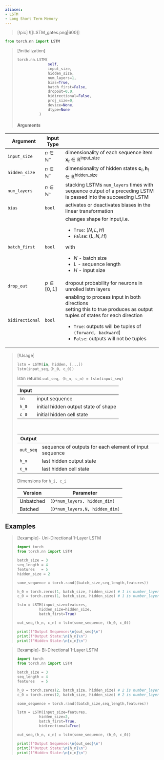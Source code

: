 ```yaml
---
aliases: 
- LSTM
- Long Short Term Memory
---
```

>[!pic]
>![[LSTM_gates.png|600]]


```python
from torch.nn import LSTM
```
>[!initialization]
> ```python
> torch.nn.LSTM(
> 				self, 
> 				input_size, 
> 				hidden_size, 
> 				num_layers=1, 
> 				bias=True, 
> 				batch_first=False, 
> 				dropout=0.0, 
> 				bidirectional=False,  
> 				proj_size=0, 
> 				device=None, 
> 				dtype=None
> 			)
> ```
> #### Arguments
> 
| Argument        | Input Type           |                                                                                                               |
| --------------- | -------------------- | ------------------------------------------------------------------------------------------------------------- |
| `input_size`    | $n \in \mathbb{N}^+$ | dimensionality of each sequence item $\mathbf{x}_t \in \mathbb{R}^{\text{input\_size}}$                       |
| `hidden_size`   | $n \in \mathbb{N}^+$ | dimensionality of hidden states $\mathbf{c}_t, \mathbf{h}_t \in \mathbb{R}^{\text{hidden\_size}}$             |
| `num_layers`    | $n \in \mathbb{N}^+$ | stacking LSTMs `num_layers` times with sequence output of a preceding LSTM is passed into the succeeding LSTM |
| `bias`          | `bool`               | activates or deactivates biases in the linear transformation |
| `batch_first`   | `bool`| changes shape for input,i.e. <ul><li>`True`: $(N,L, H)$</li><li>`False`: $(L,N, H)$</li></ul> with <ul><li>$N$ - batch size</li> <li>$L$ - sequence length</li><li> $H$ - input size</li></ul>|
| `drop_out`      | $p \in [0,1]$ | dropout probability for neurons in unrolled lstm layers|
| `bidirectional` |`bool`| enabling to process input in both directions <br>setting this to true produces as output tuples of states for each direction <ul><li>`True`: outputs will be tuples of `(forward, backward`)</li><li>`False`: outputs will not be tuples</li></ul>|

>[!Usage]
>```python 
>lstm = LSTM(in, hidden, [...])
>lstm(input_seq,(h_0, c_0))  
>```
>lstm returns `out_seq, (h_n, c_n) = lstm(input_seq)`
>
>| Input    |                                                        |
>| --------- | ------------------------------------------------------ |
>| `in` | input sequence |
>| `h_0`     | initial hidden output state of shape|
>| `c_0`     | initial hidden cell state |
>
><br>
>
>| Output    |                                                        |
>| --------- | ------------------------------------------------------ |
>| `out_seq` | sequence of outputs for each element of input sequence |
>| `h_n`     | last hidden output state                               |
>| `c_n`     | last hidden cell state                                 |
>
> Dimensions for `h_i, c_i`
> 
>  | Version                         | Parameter                       |
> | ------------------------------- | ------------------------------- |
> | Unbatched                       | `(D*num_layers, hidden_dim)`    |
> | Batched | `(D*num_layers,N, hidden_dim)` |



 
 
## Examples
>[!example]- Uni-Directional 1-Layer LSTM
>
>```python 
>import torch
>from torch.nn import LSTM 
>
>batch_size = 3
>seq_length = 4
>features   = 5
>hidden_size = 2
>
>some_sequence = torch.rand((batch_size,seq_length,features))
>
>h_0 = torch.zeros(1, batch_size, hidden_size) # 1 is number_layers * bi_directional
>c_0 = torch.zeros(1, batch_size, hidden_size) # 1 is number_layers * bi_directional
>
>lstm = LSTM(input_size=features, 
>			hidden_size=hidden_size,
>			batch_first=True)
>
>out_seq,(h_n, c_n) = lstm(some_sequence, (h_0, c_0))
>
>print(f"Output Sequence:\n{out_seq}\n")
>print(f"Output State:\n{h_n}\n")
>print(f"Hidden State:\n{c_n}\n") 
>```

>[!example]- Bi-Directional 1-Layer LSTM
>
>```python 
>import torch
>from torch.nn import LSTM 
>
>batch_size = 3
>seq_length = 4
>features   = 5
>
>h_0 = torch.zeros(2, batch_size, hidden_size) # 2 is number_layers * bi_directional
>c_0 = torch.zeros(2, batch_size, hidden_size) # 2 is number_layers * bi_directional
>
>some_sequence = torch.rand((batch_size,seq_length,features))
>
>lstm = LSTM(input_size=features, 
>			hidden_size=2,
>			batch_first=True,
>			bidirectional=True)
>
>out_seq,(h_n, c_n) = lstm(some_sequence, (h_0, c_0))
>
>print(f"Output Sequence:\n{out_seq}\n")
>print(f"Output State:\n{h_n}\n")
>print(f"Hidden State:\n{c_n}\n") 
>```